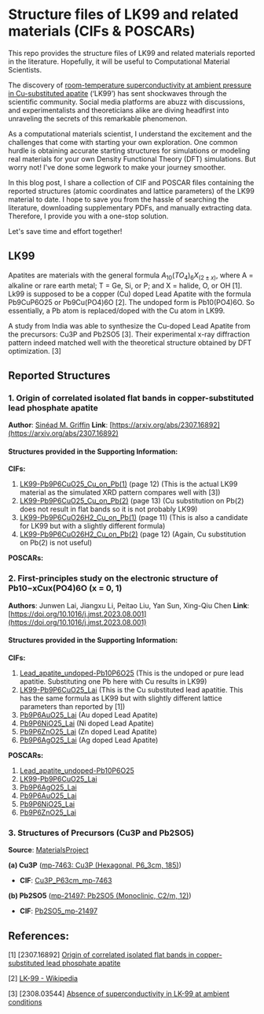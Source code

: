 # Structure files of LK99 and related materials (CIFs & POSCARs)
This repo provides the structure files of LK99 and related materials reported in the literature. Hopefully, it will be useful to Computational Material Scientists.

The discovery of [room-temperature superconductivity at ambient pressure in Cu-substituted apatite](https://arxiv.org/abs/2307.12008) (‘LK99’) has sent shockwaves through the scientific community. Social media platforms are abuzz with discussions, and experimentalists and theoreticians alike are diving headfirst into unraveling the secrets of this remarkable phenomenon.

As a computational materials scientist, I understand the excitement and the challenges that come with starting your own exploration. One common hurdle is obtaining accurate starting structures for simulations or modeling real materials for your own Density Functional Theory (DFT) simulations. But worry not! I've done some legwork to make your journey smoother.

In this blog post, I share a collection of CIF and POSCAR files containing the reported structures (atomic coordinates and lattice parameters) of the LK99 material to date. I hope to save you from the hassle of searching the literature, downloading supplementary PDFs, and manually extracting data. Therefore, I provide you with a one-stop solution.

Let's save time and effort together!

## LK99

Apatites are materials with the general formula $A_{10}(TO_{4})_{6} X_(2 \pm x)$, where A = alkaline or rare earth metal; T = Ge, Si, or P; and X = halide, O, or OH [1]. Lk99 is supposed to be a copper (Cu) doped Lead Apatite with the formula Pb9CuP6O25 or Pb9Cu(PO4)6O [2]. The undoped form is Pb10(PO4)6O. So essentially, a Pb atom is replaced/doped with the Cu atom in LK99.

A study from India was able to synthesize the Cu-doped Lead Apatite from the precursors: Cu3P and Pb2SO5 [3]. Their experimental x-ray diffraction pattern indeed matched well with the theoretical structure obtained by DFT optimization. [3]

## Reported Structures

### 1. Origin of correlated isolated flat bands in copper-substituted lead phosphate apatite
**Author**: [Sinéad M. Griffin](https://twitter.com/sineatrix)
**Link**: [https://arxiv.org/abs/2307.16892](https://arxiv.org/abs/2307.16892)

#### Structures provided in the Supporting Information:
**CIFs:**
1. [LK99-Pb9P6CuO25_Cu_on_Pb(1)](https://github.com/manassharma07/LK99/blob/main/Griffin_arxiv/LK99-Pb9P6CuO25_Cu_on_Pb(1).cif) (page 12) (This is the actual LK99 material as the simulated XRD pattern compares well with [3])
2. [LK99-Pb9P6CuO25_Cu_on_Pb(2)](https://github.com/manassharma07/LK99/blob/main/Griffin_arxiv/LK99-Pb9P6CuO25_Cu_on_Pb(2).cif) (page 13) (Cu substitution on Pb(2) does not result in flat bands so it is not probably LK99)
3. [LK99-Pb9P6CuO26H2_Cu_on_Pb(1)](https://github.com/manassharma07/LK99/blob/main/Griffin_arxiv/LK99-Pb9P6CuO26H2_Cu_on_Pb(1).cif) (page 11) (This is also a candidate for LK99 but with a slightly different formula)
4. [LK99-Pb9P6CuO26H2_Cu_on_Pb(2)](https://github.com/manassharma07/LK99/blob/main/Griffin_arxiv/LK99-Pb9P6CuO26H2_Cu_on_Pb(2).cif) (page 12) (Again, Cu substitution on Pb(2) is not useful)

**POSCARs:**

### 2. First-principles study on the electronic structure of Pb10−xCux(PO4)6O (x = 0, 1)
**Authors**: Junwen Lai, Jiangxu Li, Peitao Liu, Yan Sun, Xing-Qiu Chen
**Link**: [https://doi.org/10.1016/j.jmst.2023.08.001](https://doi.org/10.1016/j.jmst.2023.08.001)

#### Structures provided in the Supporting Information:
**CIFs:**
1. [Lead_apatite_undoped-Pb10P6O25](https://www.bragitoff.com/wp-content/uploads/2023/08/Lead_apatite_undoped-Pb10P6O25.cif) (This is the undoped or pure lead apatitie. Substituting one Pb here with Cu results in LK99)
2. [LK99-Pb9P6CuO25_Lai](https://www.bragitoff.com/wp-content/uploads/2023/08/LK99-Pb9P6CuO25_Lai.cif) (This is the Cu substituted lead apatitie. This has the same formula as LK99 but with slightly different lattice parameters than reported by [1])
3. [Pb9P6AuO25_Lai](https://www.bragitoff.com/wp-content/uploads/2023/08/Pb9P6AuO25_Lai.cif) (Au doped Lead Apatite)
4. [Pb9P6NiO25_Lai](https://www.bragitoff.com/wp-content/uploads/2023/08/Pb9P6NiO25_Lai.cif) (Ni doped Lead Apatite)
5. [Pb9P6ZnO25_Lai](https://www.bragitoff.com/wp-content/uploads/2023/08/Pb9P6ZnO25_Lai.cif) (Zn doped Lead Apatite)
6. [Pb9P6AgO25_Lai](https://www.bragitoff.com/wp-content/uploads/2023/08/Pb9P6AgO25_Lai.cif) (Ag doped Lead Apatite)

**POSCARs:**
1. [Lead_apatite_undoped-Pb10P6O25](https://www.bragitoff.com/wp-content/uploads/2023/08/Lead_apatite_undoped-Pb10P6O25.poscar)
2. [LK99-Pb9P6CuO25_Lai](https://www.bragitoff.com/wp-content/uploads/2023/08/LK99-Pb9P6CuO25_Lai.poscar)
3. [Pb9P6AgO25_Lai](https://www.bragitoff.com/wp-content/uploads/2023/08/Pb9P6AgO25_Lai.poscar)
4. [Pb9P6AuO25_Lai](https://www.bragitoff.com/wp-content/uploads/2023/08/Pb9P6AuO25_Lai.poscar)
5. [Pb9P6NiO25_Lai](https://www.bragitoff.com/wp-content/uploads/2023/08/Pb9P6NiO25_Lai.poscar)
6. [Pb9P6ZnO25_Lai](https://www.bragitoff.com/wp-content/uploads/2023/08/Pb9P6ZnO25_Lai.poscar)

### 3. Structures of Precursors (Cu3P and Pb2SO5)
**Source**: [MaterialsProject](https://next-gen.materialsproject.org/)

**(a) Cu3P** ([mp-7463: Cu3P (Hexagonal, P6_3cm, 185)](https://next-gen.materialsproject.org/materials/mp-7463?formula=Cu3P))
- **CIF**: [Cu3P_P63cm_mp-7463](https://github.com/manassharma07/LK99/blob/main/Precursors/Cu3P_P63cm_mp-7463.cif)

**(b) Pb2SO5** ([mp-21497: Pb2SO5 (Monoclinic, C2/m, 12)](https://next-gen.materialsproject.org/materials/mp-21497?formula=Pb2SO5))
- **CIF**: [Pb2SO5_mp-21497](https://github.com/manassharma07/LK99/blob/main/Precursors/Pb2SO5_mp-21497.cif)

## References:
[1] [2307.16892] [Origin of correlated isolated flat bands in copper-substituted lead phosphate apatite](https://arxiv.org/abs/2307.16892)

[2] [LK-99 - Wikipedia](https://en.wikipedia.org/wiki/LK-99)

[3] [2308.03544] [Absence of superconductivity in LK-99 at ambient conditions](https://arxiv.org/abs/2308.03544)
